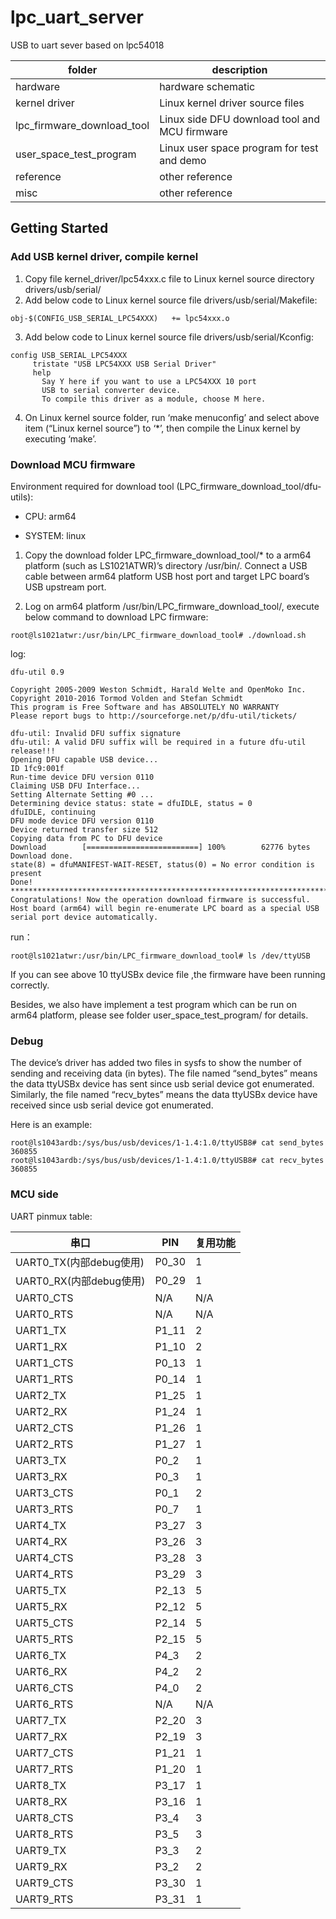 # lpc_uart_server

USB to uart sever based on lpc54018

| folder                     | description                                   |
| -------------------------- | --------------------------------------------- |
| hardware                   | hardware schematic                            |
| kernel driver              | Linux kernel driver source files                    |
| lpc_firmware_download_tool | Linux side DFU download tool and MCU firmware |
| user_space_test_program    | Linux user space program for test and demo    |
| reference                  | other reference                               |
| misc                       | other reference                               |



## Getting Started

### Add USB kernel driver, compile kernel

1. Copy file kernel_driver/lpc54xxx.c file to Linux kernel source directory drivers/usb/serial/
2. Add below code to Linux kernel source file drivers/usb/serial/Makefile:

`obj-$(CONFIG_USB_SERIAL_LPC54XXX)   += lpc54xxx.o`

3. Add below code to Linux kernel source file drivers/usb/serial/Kconfig:

```
config USB_SERIAL_LPC54XXX
     tristate "USB LPC54XXX USB Serial Driver"
     help
       Say Y here if you want to use a LPC54XXX 10 port
       USB to serial converter device.
       To compile this driver as a module, choose M here.

```

4. On Linux kernel source folder, run ‘make menuconfig’ and select above item (“Linux kernel source”) to ‘*’, then compile the Linux kernel by executing ‘make’.

### Download MCU firmware

Environment required for download tool (LPC_firmware_download_tool/dfu-utils):

* CPU:       arm64

* SYSTEM:    linux

1. Copy the download folder  LPC_firmware_download_tool/*  to a arm64 platform (such as LS1021ATWR)’s directory /usr/bin/. Connect a USB cable between arm64 platform USB host port and target LPC board’s USB upstream port.

2. Log on arm64 platform /usr/bin/LPC_firmware_download_tool/, execute below command to download LPC firmware:

   

```
root@ls1021atwr:/usr/bin/LPC_firmware_download_tool# ./download.sh
```

log:

```
dfu-util 0.9

Copyright 2005-2009 Weston Schmidt, Harald Welte and OpenMoko Inc.
Copyright 2010-2016 Tormod Volden and Stefan Schmidt
This program is Free Software and has ABSOLUTELY NO WARRANTY
Please report bugs to http://sourceforge.net/p/dfu-util/tickets/

dfu-util: Invalid DFU suffix signature
dfu-util: A valid DFU suffix will be required in a future dfu-util release!!!
Opening DFU capable USB device...
ID 1fc9:001f
Run-time device DFU version 0110
Claiming USB DFU Interface...
Setting Alternate Setting #0 ...
Determining device status: state = dfuIDLE, status = 0
dfuIDLE, continuing
DFU mode device DFU version 0110
Device returned transfer size 512
Copying data from PC to DFU device
Download        [=========================] 100%        62776 bytes
Download done.
state(8) = dfuMANIFEST-WAIT-RESET, status(0) = No error condition is present
Done!
************************************************************************************************
Congratulations! Now the operation download firmware is successful. Host board (arm64) will begin re-enumerate LPC board as a special USB serial port device automatically.
```

run：

```
root@ls1021atwr:/usr/bin/LPC_firmware_download_tool# ls /dev/ttyUSB
```

If you can see above 10 ttyUSBx device file ,the firmware have been running correctly.



Besides, we also have implement a test program which can be run on arm64 platform, please see folder user_space_test_program/ for details.



### Debug

The device’s driver has added two files in sysfs to show the number of sending and receiving data (in bytes). The file named “send_bytes” means the data ttyUSBx device has sent since usb serial device got enumerated. Similarly, the file named “recv_bytes” means the data ttyUSBx device have received since usb serial device got enumerated.



Here is an example:

```
root@ls1043ardb:/sys/bus/usb/devices/1-1.4:1.0/ttyUSB8# cat send_bytes
360855
root@ls1043ardb:/sys/bus/usb/devices/1-1.4:1.0/ttyUSB8# cat recv_bytes
360855

```



### MCU side

UART pinmux table:

| 串口                    | PIN   | 复用功能 |
| ----------------------- | ----- | -------- |
| UART0_TX(内部debug使用) | P0_30 | 1        |
| UART0_RX(内部debug使用) | P0_29 | 1        |
| UART0_CTS               | N/A   | N/A      |
| UART0_RTS               | N/A   | N/A      |
| UART1_TX                | P1_11 | 2        |
| UART1_RX                | P1_10 | 2        |
| UART1_CTS               | P0_13 | 1        |
| UART1_RTS               | P0_14 | 1        |
| UART2_TX                | P1_25 | 1        |
| UART2_RX                | P1_24 | 1        |
| UART2_CTS               | P1_26 | 1        |
| UART2_RTS               | P1_27 | 1        |
| UART3_TX                | P0_2  | 1        |
| UART3_RX                | P0_3  | 1        |
| UART3_CTS               | P0_1  | 2        |
| UART3_RTS               | P0_7  | 1        |
| UART4_TX                | P3_27 | 3        |
| UART4_RX                | P3_26 | 3        |
| UART4_CTS               | P3_28 | 3        |
| UART4_RTS               | P3_29 | 3        |
| UART5_TX                | P2_13 | 5        |
| UART5_RX                | P2_12 | 5        |
| UART5_CTS               | P2_14 | 5        |
| UART5_RTS               | P2_15 | 5        |
| UART6_TX                | P4_3  | 2        |
| UART6_RX                | P4_2  | 2        |
| UART6_CTS               | P4_0  | 2        |
| UART6_RTS               | N/A   | N/A      |
| UART7_TX                | P2_20 | 3        |
| UART7_RX                | P2_19 | 3        |
| UART7_CTS               | P1_21 | 1        |
| UART7_RTS               | P1_20 | 1        |
| UART8_TX                | P3_17 | 1        |
| UART8_RX                | P3_16 | 1        |
| UART8_CTS               | P3_4  | 3        |
| UART8_RTS               | P3_5  | 3        |
| UART9_TX                | P3_3  | 2        |
| UART9_RX                | P3_2  | 2        |
| UART9_CTS               | P3_30 | 1        |
| UART9_RTS               | P3_31 | 1        |

